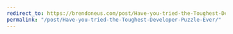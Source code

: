 ```yaml
---
redirect_to: https://brendoneus.com/post/Have-you-tried-the-Toughest-Developer-Puzzle-Ever/
permalink: "/post/Have-you-tried-the-Toughest-Developer-Puzzle-Ever/"
---
```

